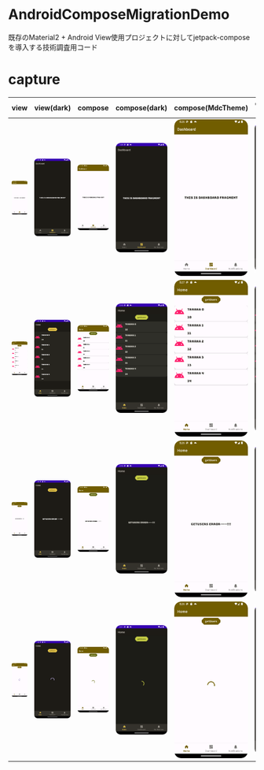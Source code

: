  # AndroidComposeMigrationDemo
既存のMaterial2 + Android View使用プロジェクトに対してjetpack-composeを導入する技術調査用コード

# capture

| view                                               | view(dark)                                              | compose                                               | compose(dark)                                            | compose(MdcTheme)                                              | compose(MdcTheme dark)                                              |
|----------------------------------------------------|---------------------------------------------------------|-------------------------------------------------------|----------------------------------------------------------|:---------------------------------------------------------------|---------------------------------------------------------------------|
| <img src="./capture/view_dashboard.png" width=320> | <img src="./capture/view_dashboard_dark.png" width=320> | <img src="./capture/compose_dashboard.png" width=320> | <img src="./capture/view_dashboard_dark.png" width=320>  | <img src="./capture/compose_dashboard_MdcTheme.png" width=320> | <img src="./capture/compose_dashboard_dark_MdcTheme.png" width=320> |
| <img src="./capture/view_data.png" width=320>      | <img src="./capture/view_data_dark.png" width=320>      | <img src="./capture/compose_data.png" width=320>      | <img src="./capture/compose_data_dark.png" width=320>    | <img src="./capture/compose_data_MdcTheme.png" width=320>      | <img src="./capture/compose_data_dark_MdcTheme.png" width=320>      |
| <img src="./capture/view_error.png" width=320>     | <img src="./capture/view_error_dark.png" width=320>     | <img src="./capture/compose_error.png" width=320>     | <img src="./capture/compose_error_dark.png" width=320>   | <img src="./capture/compose_error_MdcTheme.png" width=320>     | <img src="./capture/compose_error_dark_MdcTheme.png" width=320>     |
| <img src="./capture/view_loading.png" width=320>   | <img src="./capture/view_loading_dark.png" width=320>   | <img src="./capture/compose_loading.png" width=320>   | <img src="./capture/compose_loading_dark.png" width=320> | <img src="./capture/compose_loading_MdcTheme.png" width=320>   | <img src="./capture/compose_loading_dark_MdcTheme.png" width=320>   |
